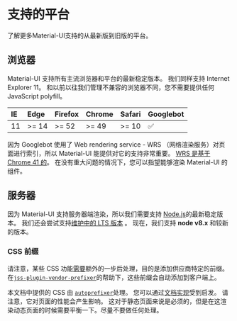 # 支持的平台

<p class="description">了解更多Material-UI支持的从最新版到旧版的平台。</p>

## 浏览器

Material-UI 支持所有主流浏览器和平台的最新稳定版本。 我们同样支持 Internet Explorer 11。 和以前以往我们管理不兼容的浏览器不同，您不需要提供任何 JavaScript polyfill。

| IE  | Edge  | Firefox | Chrome | Safari | Googlebot |
| :-- | :---- | :------ | :----- | :----- | :-------- |
| 11  | >= 14 | >= 52   | >= 49  | >= 10  | ✅        |

因为 Googlebot 使用了 Web rendering service - WRS （网络渲染服务）对页面进行索引，所以 Material-UI 能提供对它的支持非常重要。 [WRS 是基于 Chrome 41 的](https://developers.google.com/search/docs/guides/rendering)。 在没有重大问题的情况下，您可以指望能够渲染 Material-UI 的组件。

## 服务器

因为 Material-UI 支持服务器端渲染，所以我们需要支持 [Node.js](https://github.com/nodejs/node)的最新稳定版本。 我们还会尝试支持[维护中的 LTS 版本](https://github.com/nodejs/Release#lts-schedule1) 。 现在，我们支持 **node v8.x** 和较新的版本。

### CSS 前缀

请注意，某些 CSS 功能[需要](https://github.com/cssinjs/jss/issues/279)额外的一步后处理，目的是添加供应商特定的前缀。 在[`jss-plugin-vendor-prefixer`](https://www.npmjs.com/package/jss-plugin-vendor-prefixer)的帮助下，这些前缀会自动添加到客户端上。

本文档中提供的 CSS 由 [`autoprefixer`](https://www.npmjs.com/package/autoprefixer)处理。 您可以通过[文档实现](https://github.com/mui-org/material-ui/blob/47aa5aeaec1d4ac2c08fd0e84277d6b91e497557/pages/_document.js#L123)受到启发。 请注意，它对页面的性能会产生影响。 这对于静态页面来说是必须的，但是在这渲染动态页面的时候需要平衡一下。尽量不要做任何处理。
